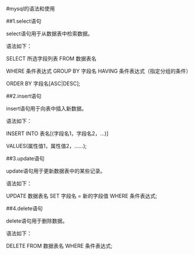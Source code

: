 #mysql的语法和使用

##1.select语句

select语句用于从数据表中检索数据。

语法如下：

SELECT 所选字段列表 FROM 数据表名

WHERE 条件表达式 GROUP BY 字段名 HAVING 条件表达式（指定分组的条件）

ORDER BY 字段名[ASC|DESC];

##2.insert语句

insert语句用于向表中插入新数据。

语法如下：

INSERT INTO 表名[(字段名1，字段名2，…)]

VALUES(属性值1，属性值2，……);

##3.update语句

update语句用于更新数据表中的某些记录。

语法如下：

UPDATE 数据表名 SET 字段名 = 新的字段值 WHERE 条件表达式;

##4.delete语句

delete语句用于删除数据。

语法如下：

DELETE FROM 数据表名 WHERE 条件表达式;
